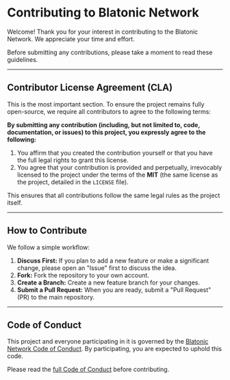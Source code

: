 # Contributing to Blatonic Network

Welcome! Thank you for your interest in contributing to the Blatonic Network. We appreciate your time and effort.

Before submitting any contributions, please take a moment to read these guidelines.

---

## Contributor License Agreement (CLA)

This is the most important section. To ensure the project remains fully open-source, we require all contributors to agree to the following terms:

**By submitting any contribution (including, but not limited to, code, documentation, or issues) to this project, you expressly agree to the following:**

1.  You affirm that you created the contribution yourself or that you have the full legal rights to grant this license.
2.  You agree that your contribution is provided and perpetually, irrevocably licensed to the project under the terms of the **MIT** (the same license as the project, detailed in the `LICENSE` file).

This ensures that all contributions follow the same legal rules as the project itself.

---

## How to Contribute

We follow a simple workflow:

1.  **Discuss First:** If you plan to add a new feature or make a significant change, please open an "Issue" first to discuss the idea.
2.  **Fork:** Fork the repository to your own account.
3.  **Create a Branch:** Create a new feature branch for your changes.
4.  **Submit a Pull Request:** When you are ready, submit a "Pull Request" (PR) to the main repository.

---

## Code of Conduct

This project and everyone participating in it is governed by the
[Blatonic Network Code of Conduct](./CODE_OF_CONDUCT.md).
By participating, you are expected to uphold this code.

Please read the [full Code of Conduct](./CODE_OF_CONDUCT.md)
before contributing.
